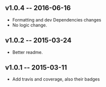 ## v1.0.4 -- 2016-06-16
* Formatting and dev Dependencies changes
* No logic change.

## v1.0.2 -- 2015-03-24
* Better readme.

## v1.0.1 -- 2015-03-11
* Add travis and coverage, also their badges
